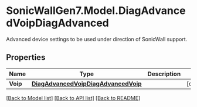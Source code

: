 # SonicWallGen7.Model.DiagAdvancedVoipDiagAdvanced
Advanced device settings to be used under direction of SonicWall support.

## Properties

Name | Type | Description | Notes
------------ | ------------- | ------------- | -------------
**Voip** | [**DiagAdvancedVoipDiagAdvancedVoip**](DiagAdvancedVoipDiagAdvancedVoip.md) |  | [optional] 

[[Back to Model list]](../README.md#documentation-for-models) [[Back to API list]](../README.md#documentation-for-api-endpoints) [[Back to README]](../README.md)

